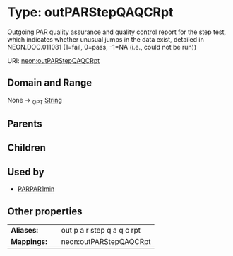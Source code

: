
# Type: outPARStepQAQCRpt


Outgoing PAR quality assurance and quality control report for the step test, which indicates whether unusual jumps in the data exist, detailed in NEON.DOC.011081 (1=fail, 0=pass, -1=NA (i.e., could not be run))

URI: [neon:outPARStepQAQCRpt](https://data.neonscience.org/outPARStepQAQCRpt)


## Domain and Range

None ->  <sub>OPT</sub> [String](types/String.md)

## Parents


## Children


## Used by

 * [PARPAR1min](PARPAR1min.md)

## Other properties

|  |  |  |
| --- | --- | --- |
| **Aliases:** | | out p a r step q a q c rpt |
| **Mappings:** | | neon:outPARStepQAQCRpt |

